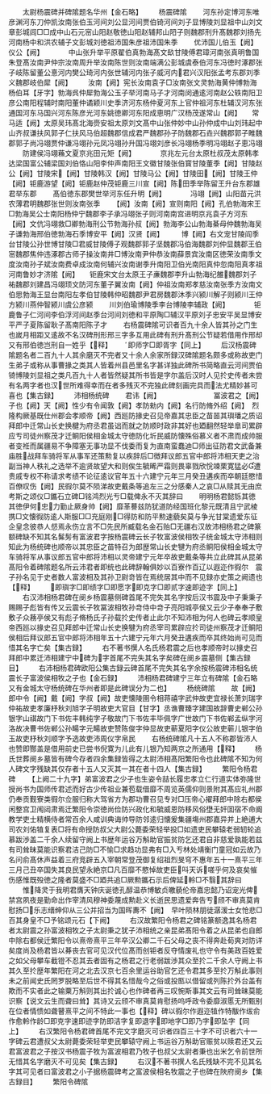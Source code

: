 <!-- { "loadSidebar": true } -->
　　太尉杨震碑并碑隂题名华州【金石略】
　　杨震碑隂
　　河东孙定博河东唯彦渊河东刀仲凯汝南张伯玉河间刘公显河间贾伯锜河间刘子显博陵刘显祖中山刘文章彭城闾□□成中山石元宻山阳赵敬徳山阳赵辅邦山阳子则魏郡刑升髙魏郡刘扬先河南杨中和洪农辅子文彭城刘徳祖沛国朱彦祖沛国朱季
　　优沛国儿伯玉【阙】　　仪公【阙】　　　　中山张升举平原翟伯真勃海髙文镹甘陵傅君璋河南张真明鲁国朱登髙汝南尹仲宗汝南周升举汝南陈世则汝南端满公彭城虞泰伯河东冯徳时涿郡张子岐陈留董公憙河内樊公琦河内张世辅河内张子威河内君兴汉阳张孟考东郡刘季义魏郡岐伯犀【阙】
　　汝南【阙】宪长汝南袁子□汝南张文灵勃海黄仲博勃海杨伯耳【牙字】勃海呉仲犀勃海公玉子举河南马子才河南闵通逺河南赵公轶南阳卫彦公南阳程辅时南阳董仲谲颖川史季济河东杨仲夏河东上官仲祖河东杜辅汉河东张通国河东马国兴河东陈彦光河东姚徳卿河东阳成恵明广汉杨茂遂常山【阙】　　常马适【阙】太原吴玮髙北海赍安祖太原刘文髙中山张仲妙中山孙仲成中山刘玮起中山齐叔谦扶风郭子仁扶风马伯超魏郡信成君严魏郡孙子防魏郡石垚兴魏郡郭子睢魏郡郭子尚冯翊贾仲谦冯翊孙元凤冯翊孙升国冯翊刘彦长冯翊杨季明冯翊赵子恵冯翊
　　防建侯冯翊蘓文夏京兆田元矩【阙】　　　　京兆左元台太原杜叔茂太原韩孝达梁国富公辅梁国刘伯恪山阳李仲声南阳王文徽甘陵张伯寳甘陵董季【阙】甘陵赵公【阙】甘陵宋【阙】甘陵韩汉【阙】甘陵马公【阙】甘陵田【阙】甘陵王仲【阙】钜鹿游望【阙】钜鹿赵仲茂钜鹿三川宣【阙】陈田季举陈留王升台东郡雄君举东郡
　　髙伯徳东郡樊世举河东任升明【阙】　　　　冯翊【阙】山阳苗元洪农薄君明魏郡张世则汝南张季
　　【阙】汝南【阙】宣则南阳【阙】孔伯勃海宋王□勃海吴公士南阳杨仲宁魏郡李子承冯翊张子则河南南宫进明京兆袁子方河东【阙】文伉冯翊救□卿勃海刑公节勃海孙叔【阙】勃海李公山勃海綦母仲魏勃海吴子谦勃海邢伯徳勃海石季博安平【阙】汉贤【阙】　　　博【阙】右文宠甘陵阎季台甘陵公孙世博甘陵□君威甘陵傅子观魏郡郭子坚魏郡冯伯海魏郡刘仲显魏郡王伯宻魏郡焦仲违涿郡古师子操汝南井□博汝南尹仲恭汝南薛景宾汝南区徳荣汝南季文度汝南孙子斌汝南费卓成汝南何辅兴汝南谢季升南阳卫伯光南阳真仲忽南阳真孝祖河南鲁妙才济隂【阙】　　钜鹿宋文台太原王子亷魏郡李升山勃海纪雒魏郡刘子祐魏郡刘建昌冯翊顼文防河东董子翼汝南【阙】仲祖汝南郑孝慈汝南张季方汝南文伯思勃海王显台南阳左孝伯甘陵韩仲昭魏郡尹君房魏郡沐季兴颍川解子则颍川王仲方颍川燕仲智颍川虞公彦颍
　　川刘伯瑜博陵季李台博陵李辅政【阙】　　　　钜鹿鲁子仁河间李伯浮河间赵季台河间刘徳和平原陶□辅汉平原刘子忠安平吴显博安平严子夏陈留耿子髙南阳陈子才
　　右杨震碑隂可识者百九十余人皆其孙之门生也嵗月相距又逺故不名汉碑刑形邢三字多互用此碑有刑升髙刑公节疑若借用作邢却又有邢伯徳岂刑自一姓乎【释】
　　即师字□即胥字【同上】
　　后汉杨震碑隂题名者二百九十人其余磨灭不完者又十余人余家所録汉碑隂题名颇多或称故吏门生弟子或称从事曹掾之类其人皆着州县邑里名字甚详独此碑所书简略直云河间贾伯锜博陵刘显祖之类凡百九十人者皆然疑其所书皆是字尔盖后汉时人见扵史传者未尝有名两字者也汉世所难得幸而在者多残灭不完独此碑刻画完具而法尤精妙甚可喜也【集古録】
　　沛相杨统碑
　　君讳【阙】　　　　　　　　冨波君之【阙】子也【阙】天【阙】性少有令闻敦【阙】孝防勑内【阙】名行防脩外绍【阙】　烈隆构厥基既仕州郡会孝顺帝【阙】西廵防掾史召见帝嘉其忠臣之苗噐其璵璠之质诏拜郎中迁常山长史换楗为府丞君虽诎而就之防顺时政非其好也廼翻然轻举臯司累辟应亐司徒州察茂才迁鲖阳侯相金城太守徳防化圻民威防懐殊俗慕义者不肃而成帅服者变袵而属疆易不争障塞无事功显不伐委而复为直南蛮蠢迪□师出征防君文武备兼庙胜战拜车骑将军从事军还策勲复以疾辞后□徴拜议郎五官中郎将沛相天吏之治副当神人秩礼之选举不逾贤故望大和则俟生毓晞严霜则畏辜戮欣恱竦栗寛猛必遭贵戚专权不称请求考绩不论征逺议官年五十六建宁元年三月癸丑遘疾而卒朝廷愍惜百僚叹伤【阙】民徦尔莫不陨涕故吏戴条等追左三之分感秦人之哀□从赎其无由庶考斯之颂仪□鑴石立碑□铭鸿烈光亐□载俾永不灭其辞曰
　　明明杨君懿铄其徳其徳伊何忠力勤止厥身帅【阙】靡革謩兹防犹道防经国班化黎元既清且宁武棱携□文懐徦防逺人斯服□□充庭刚□得防和防平勲速藐矣莫与争光甘棠遗爱东征企皇念彼恭人惄焉永伤立言不□先民所臧载名金石贻□无疆右汉故沛相杨君之碑篆额碑缺不知其名髴髣有富波君字按杨震碑云长子牧富波侯相牧子统金城太守沛相则知此为杨统碑也顺帝以其忠臣之苗特召为郎歴常山长史犍为府丞鲖阳侯相金城太守车骑将军从事议郎五官中郎将沛相以灵帝建宁元年卒故吏戴条等共立此碑其从昆弟髙阳令着碑隂题名所云沛君者即统也此碑辞翰俱妙以百寮作百辽以遐迩作徦尔　震子孙名见于史者数人富波相及其孙卫尉竒皆在焉统居其中而不见録亦史策之阙遗也【释】
　　即璵字□即绩字□即愿字即克字□即贰字速即迹字【同上】
　　右汉沛相杨君碑在阌乡杨震墓侧碑首尾不完失其名字按后汉书震及中子秉秉子赐赐子彪皆有传又云震长子牧冨波相牧孙竒侍中竒子亮阳城亭侯又云少子奉奉子敷敷子众蓩亭侯又有彪子脩杨氏子孙载扵史传者止此尔不知沛相为何人也碑云孝顺皇帝西廵以掾史召见拜郎中迁常山长史换犍为府丞宰司累辟应扵司徒州察茂才迁鲖阳侯相后拜议郎五官中郎将沛相年五十六建宁元年六月癸丑遘疾而卒其终始尚可见而惜其名字亡矣【集古録】
　　右不著书撰人名氏杨君震之后也孝顺帝时以掾史召拜郎中累迁沛相建宁中碑为字首尾不完失其名字矣碑在阌乡震墓侧【集古録目】
　　右沛相杨君碑欧阳公集古録云碑首尾不完失其名字余按杨震碑沛相名统震长子富波侯相牧之子也【金石録】
　　沛相杨君碑建宁三年立有碑隂【金石略　又有金城太守杨统碑在华州者即是此碑误分为二也】
　　杨统碑隂
　　故【阙】　　郎中令【阙】戴【阙】字叔【阙】故吏懐陵圉令相蒋禧字武仲故吏宜禄长萧刘瑞字仲祐故吏孝廉杼秋刘旭字子明故吏大官目【甘字】丞谯曹臻字建国故辞曹史郸公孙银字山祺故门下书佐丰韩纯字子敬故门下书佐丰毕佩字广世故门下书佐郸孟纵字河洛故决曹书佐郸公孙畼字元畼故吏赞陈俊字仲显故吏蕲夏阳字仪公故吏蕲儿银字伯玉故吏杼秋刘顺字予选故吏沛周仪字帛民
　　右杨统碑隂凡十五人不称郡皆沛人也赞即酂盖是借用前史已尝书倪寛为儿此有儿银乃知两京之所通用【释】
　　杨氏世葬阌乡墓皆有碑今存者四余集録皆得之太尉沛相髙阳繁阳令也此碑隂不知为何人碑文字残缺其仅存者十五人又灭其一其在者十四人【集古録】
　　繁阳令杨君碑
　　【上阙二十九字】弟富波君之少子也生姿令喆长履忠孝立仁行道实体弥隆世授尚书为国师传君述而好古少传祖业兼苞载借靡不周览英儒仰则景附其髙应礼州郡仍奉贡觐寮类徦尔佥服归称大驾省方为郡功曹召见专对□压帝心擢拜郎中除右都侯闲整宫卫闱闼肃焉迁繁阳令崇徳尚俭防兴政化和毓威恩防移风俗壄无奸囬宿不命阍教学吏士精横侍者常百余人咸训典诲帅导防邻逺归懐爰集疆塲州郡嘉异并上絶逋大司农刘佑犆复表□将有命授防叔父大尉公薨委荣轻举投□如遗吏民攀辕老弱轫轮追慕跋渉盖二千余人续留守阙上书歴年运谷万斛助官振贫防乞还君自非慈爱孰能若兹有司耸昧莫能识察君洁己防□不愉□求趋功显弗有□入亐林处靖衡门童冠如云故乃名问俞髙休声益着三府竞辟五入宰朝常登茂御复绍祖烈旻穹不惠年五十一熹平三年三月己丑卒国失其良民望永絶京□凡百靡不愍悼故吏臣呌天诉嗟乎何及哀矣慛伤感惟既殁徳之隆者莫盛不□廼共追□厥勲鑴石示后俾延軨□不翳其辞曰
　　惟降灵于我明君膺天钟庆诞徳孔醇温恭博敏贞皦藐伦帝嘉忠懿乃诏宠光俾禁宫夙夜是勤命出作宰清风穆神委蔑成勲赴义长逝民思遗爱奔告亐颀不审真莫肯慰扬□乐志缙绅仰从三公并招当为国晖夀不【阙】　早叶陨林朋徒潺湲士女怆悲□百其身皇不□予铭颂元石【下阙】
　　右汉故繁阳令杨君之碑铭篆额逸其名杨君者太尉震之孙富波相牧之子太尉秉之犹子沛相统之亲昆弟髙阳令着之从昆弟也自郎中除右都侯迁繁阳令以熹帝熹平三年卒汉公卿二千石父母之丧不得奔赴荀爽对防详矣度尚及杨君皆以朞丧去官可见汉代位髙而创钜者反夺情废礼也守令有美政百姓爱之如父母攀车截镫不忍其去者固有之杨君之行老弱跋渉其众至扵二千余人守阙上书其久至扵歴年繁阳在河之北去汉京七百余里运谷助官乞还令君其多至扵万斛此事则未之前闻史氏罔罗脱略至后世不得其名惜哉今之俗或投匦以借留或列陈扵外台盖有欺而不实者此之输粟万斛则其出扵诚心也作碑者再三叹惋斯事其文云有司耸昧莫能识察【说文云生而聋曰耸】其诗又云颀不审真莫肯慰扬呜呼政令委靡淑慝无所甄别在位者情愦如聋瞽熹平之间不特此一事也【释】碑以徦尔作遐迩犆作特黻作绂俞作愈軨作龄□即克字速即迹字防即洁字复即退字即地字□即乃字即坠字【同上】
　　右汉繁阳令杨君碑首尾不完文字磨灭可识者四百三十字不可识者六十一字碑云君遭叔父太尉薨委荣轻举吏民攀辕守阙上书运谷万斛助官赈贫以赎君还又云君富波君之子按汉书杨震子牧为富波相君乃牧子也叔父太尉者秉也出米乞令前世所无惜其名字磨灭不可见矣【集古録】
　　右汉不著书撰人名氏残缺不完不见其名字其可见者曰富波君之小子据杨震碑考之富波侯相名牧震之子也碑在陜府阌乡【集古録目】
　　繁阳令碑隂
